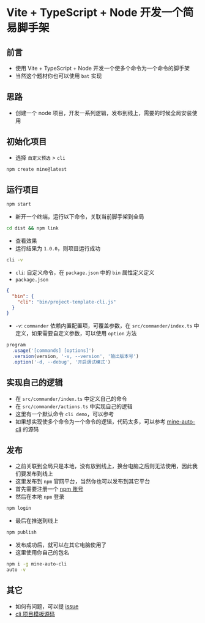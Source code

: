 # Vite + TypeScript + Node 开发一个简易脚手架

## 前言

- 使用 Vite + TypeScript + Node 开发一个使多个命令为一个命令的脚手架
- 当然这个题材你也可以使用 `bat` 实现

## 思路

- 创建一个 node 项目，开发一系列逻辑，发布到线上，需要的时候全局安装使用

## 初始化项目

- 选择 `自定义预选` > `cli`

```sh
npm create mine@latest
```

## 运行项目

```sh
npm start
```

- 新开一个终端，运行以下命令，关联当前脚手架到全局

```sh
cd dist && npm link
```

- 查看效果
- 运行结果为 `1.0.0`，则项目运行成功

```sh
cli -v
```

- `cli`: 自定义命令，在 `package.json` 中的 `bin` 属性定义定义
- `package.json`

```json
{
  "bin": {
    "cli": "bin/project-template-cli.js"
  }
}
```

- `-v`: `commander` 依赖内置配置项，可覆盖参数，在 `src/commander/index.ts` 中定义，如果需要自定义参数，可以使用 `option` 方法

```js
program
  .usage('[commands] [options]')
  .version(version, '-v, --version', '输出版本号')
  .option('-d, --debug', '开启调试模式')
```

## 实现自己的逻辑

- 在 `src/commander/index.ts` 中定义自己的命令
- 在 `src/commander/actions.ts` 中实现自己的逻辑
- 这里有一个默认命令 `cli demo`，可以参考
- 如果想实现使多个命令为一个命令的逻辑，代码太多，可以参考 [mine-auto-cli](https://github.com/biaov/mine-auto-cli) 的源码

## 发布

- 之前关联到全局只是本地，没有放到线上，换台电脑之后则无法使用，因此我们要发布到线上
- 这里发布到 `npm` 官网平台，当然你也可以发布到其它平台
- 首先需要注册一个 [npm 账号](https://npmjs.com/)
- 然后在本地 `npm` 登录

```sh
npm login
```

- 最后在推送到线上

```sh
npm publish
```

- 发布成功后，就可以在其它电脑使用了
- 这里使用你自己的包名

```sh
npm i -g mine-auto-cli
auto -v
```

## 其它

- 如何有问题，可以提 [issue](https://github.com/biaov/project-template/pulls)
- [cli 项目模板源码](https://github.com/biaov/project-template/tree/cli)
